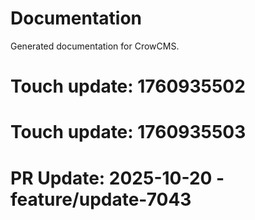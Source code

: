 # Documentation

Generated documentation for CrowCMS.

# Touch update: 1760935502

# Touch update: 1760935503

# PR Update: 2025-10-20 - feature/update-7043
